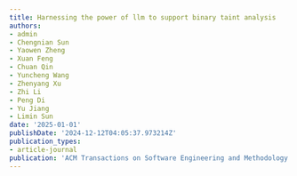 ```yaml
---
title: Harnessing the power of llm to support binary taint analysis
authors:
- admin
- Chengnian Sun
- Yaowen Zheng
- Xuan Feng
- Chuan Qin
- Yuncheng Wang
- Zhenyang Xu
- Zhi Li
- Peng Di
- Yu Jiang
- Limin Sun
date: '2025-01-01'
publishDate: '2024-12-12T04:05:37.973214Z'
publication_types:
- article-journal
publication: 'ACM Transactions on Software Engineering and Methodology'
---
```

